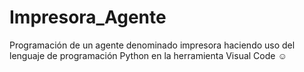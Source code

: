 # Impresora_Agente
Programación de un agente denominado impresora haciendo uso del lenguaje de programación Python en la herramienta Visual Code ☺
